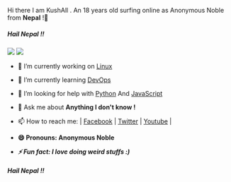  Hi there I am KushAll . An 18 years old surfing online as Anonymous Noble from <b>Nepal</b> !👋
 <h5>Hail Nepal !!</h5>
 
<img src="https://c.tenor.com/5ry-200hErMAAAAM/hacker-hacker-man.gif">   <img src="https://mir-s3-cdn-cf.behance.net/project_modules/disp/00ed5819071101.562d48fd36e19.gif">



- 🔭 I’m currently working on <a href="https://linux.org/">Linux</a>

- 🌱 I’m currently learning <a href="https://devops.com/">DevOps</a>

- 🤔 I’m looking for help with <a href="https://www.python.org/">Python</a> And <a href="https://www.javascript.com/">JavaScript</a>

- 💬 Ask me about <b>Anything I don't know !</b>

- 📫 How to reach me: |  <a href="https://facebook.com/AnonymousNoble">Facebook</a>  |  <a href="https://twitter.com/itsSSRianKushal">Twitter</a>  |  <a href="https://www.youtube.com/channel/UCRKZaQAJ9yoAf8dqg6_Cjyw">Youtube</a>  | 

- <b>😄 Pronouns: Anonymous Noble</b>

- <b><i> ⚡ Fun fact: I love doing weird stuffs :)</b></i>
<h5>Hail Nepal !!</h5>



